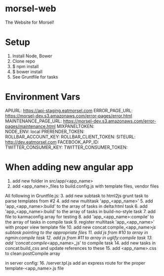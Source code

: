 morsel-web
==========

The Website for Morsel!

Setup
==========

1. Install Node, Bower
2. Clone repo
3. $ npm install
4. $ bower install
5. See Gruntfile for tasks

Environment Vars
==========
APIURL:               https://api-staging.eatmorsel.com
ERROR_PAGE_URL:       https://morsel-dev.s3.amazonaws.com/error-pages/error.html
MAINTENANCE_PAGE_URL: https://morsel-dev.s3.amazonaws.com/error-pages/maintenance.html
MIXPANELTOKEN:        
NODE_ENV:             local
PRERENDER_TOKEN:      
ROLLBAR_ACCOUNT_KEY:
ROLLBAR_CLIENT_TOKEN:
SITEURL:              http://dev.eatmorsel.com
FACEBOOK_APP_ID:      
TWITTER_CONSUMER_KEY:
TWITTER_CONSUMER_TOKEN:

When adding new angular app
==========
1. add new folder in src/app/<app_name>
2. add <app_name>_files to build.config.js with template files, vendor files

All following in Gruntfile.js:
3. add new subtask to html2js grunt task to parse templates from #2
4. add new multitask 'app_<app_name>'
5. add 'app_<app_name>:build' to the array of tasks in delta:html task
6. add 'app_<app_name>:build' to the array of tasks in build-no-style task
7. add file to karmaconfig array for testing
8. add 'app_<app_name>:compile' to the array of tasks in compile task
9. register multitask 'app_<app_name>' with proper view template file
10. add new concat:compile_<app_name>_js subtask pointing to the appropriate files
11. add js from #10 to array in ngmin:compile task
12. add js from #11 to array in uglify:compile task
13. add 'concat:compile_<app_name>_js' to compile task
14. add new tasks in concat:build_css and update references to these
15. add <app_name>.css to clean:postCompile array

in server config:
16. /server.tpl.js add an express route for the proper template-<app_name>.js file